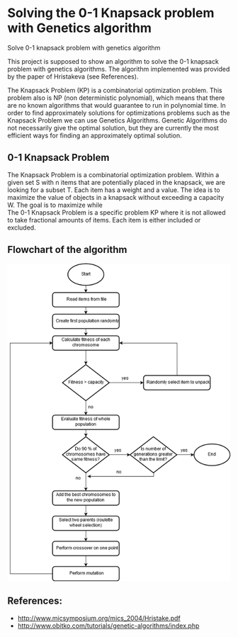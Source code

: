 # Solving the 0-1 Knapsack problem with Genetics algorithm
Solve 0-1 knapsack problem with genetics algorithm

This project is supposed to show an algorithm to solve the 0-1 knapsack problem with genetics algorithms.
The algorithm implemented was provided by the paper of Hristakeva (see References).

The Knapsack Problem (KP) is a combinatorial optimization problem. This problem also is NP (non deterministic polynomial), which means that there are no known algorithms that would guarantee to run in polynomial time. In order to find approximately solutions for optimizations problems such as the Knapsack Problem we can use Genetics Algorithms. Genetic Algorithms do not necessarily give the optimal solution, but they are currently the most efficient ways for finding an approximately optimal solution.

## 0-1 Knapsack Problem
The Knapsack Problem is a combinatorial optimization problem. Within a given set S with n items that are potentially placed in the knapsack, we are looking for a subset T. Each item has a weight and a value. The idea is to maximize the value of objects in a knapsack without exceeding a capacity W. The goal is to
maximize  while                             
The 0-1 Knapsack Problem is a specific problem KP where it is not allowed to take fractional amounts of items. Each item is either included or excluded.

## Flowchart of the algorithm
![alt text](https://github.com/br00ks/knapsack-genetics-algorithm/blob/master/diagram.PNG)


## References:
- http://www.micsymposium.org/mics_2004/Hristake.pdf
- http://www.obitko.com/tutorials/genetic-algorithms/index.php
